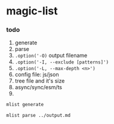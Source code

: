# magic-list

### todo

1. generate
2. parse
3. `.option('-O)` output filename
4. `.option('-I, --exclude [patterns]')`
5. `.option('-L, --max-depth <n>')`
6. config file: js/json
7. tree file and it's size
8. async/sync/esm/ts
9. 


```bash
mlist generate 

mlist parse ../output.md  
```